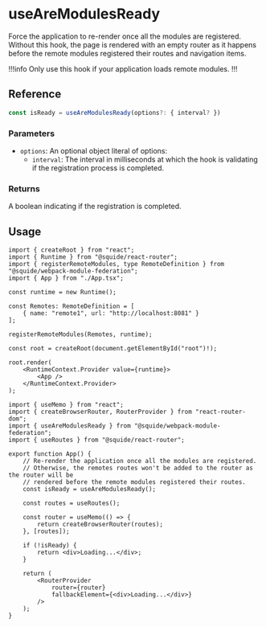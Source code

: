 # useAreModulesReady

Force the application to re-render once all the modules are registered. Without this hook, the page is rendered with an empty router as it happens before the remote modules registered their routes and navigation items.

!!!info
Only use this hook if your application loads remote modules.
!!!

## Reference

```ts
const isReady = useAreModulesReady(options?: { interval? })
```

### Parameters

- `options`: An optional object literal of options:
    - `interval`: The interval in milliseconds at which the hook is validating if the registration process is completed.

### Returns

A boolean indicating if the registration is completed.

## Usage

```tsx !#12 host/src/bootstrap.tsx
import { createRoot } from "react";
import { Runtime } from "@squide/react-router";
import { registerRemoteModules, type RemoteDefinition } from "@squide/webpack-module-federation";
import { App } from "./App.tsx";

const runtime = new Runtime();

const Remotes: RemoteDefinition = [
    { name: "remote1", url: "http://localhost:8081" }
];

registerRemoteModules(Remotes, runtime);

const root = createRoot(document.getElementById("root")!);

root.render(
    <RuntimeContext.Provider value={runtime}>
        <App />
    </RuntimeContext.Provider>
);
```

```tsx !#10,18-20 host/src/App.tsx
import { useMemo } from "react";
import { createBrowserRouter, RouterProvider } from "react-router-dom";
import { useAreModulesReady } from "@squide/webpack-module-federation";
import { useRoutes } from "@squide/react-router";

export function App() {
    // Re-render the application once all the modules are registered.
    // Otherwise, the remotes routes won't be added to the router as the router will be
    // rendered before the remote modules registered their routes.
    const isReady = useAreModulesReady();

    const routes = useRoutes();

    const router = useMemo(() => {
        return createBrowserRouter(routes);
    }, [routes]);

    if (!isReady) {
        return <div>Loading...</div>;
    }

    return (
        <RouterProvider
            router={router}
            fallbackElement={<div>Loading...</div>}
        />
    );
}
```
